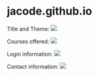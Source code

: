# jacode.github.io
Title and Theme:
![](images/img1.png)

Courses offered:
![](images/img2.png)

Login information:
![](images/img3.png)

Contact information:
![](images/img4.png)
